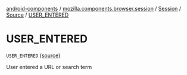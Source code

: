 [android-components](../../../index.md) / [mozilla.components.browser.session](../../index.md) / [Session](../index.md) / [Source](index.md) / [USER_ENTERED](./-u-s-e-r_-e-n-t-e-r-e-d.md)

# USER_ENTERED

`USER_ENTERED` [(source)](https://github.com/mozilla-mobile/android-components/blob/master/components/browser/session/src/main/java/mozilla/components/browser/session/Session.kt#L166)

User entered a URL or search term

